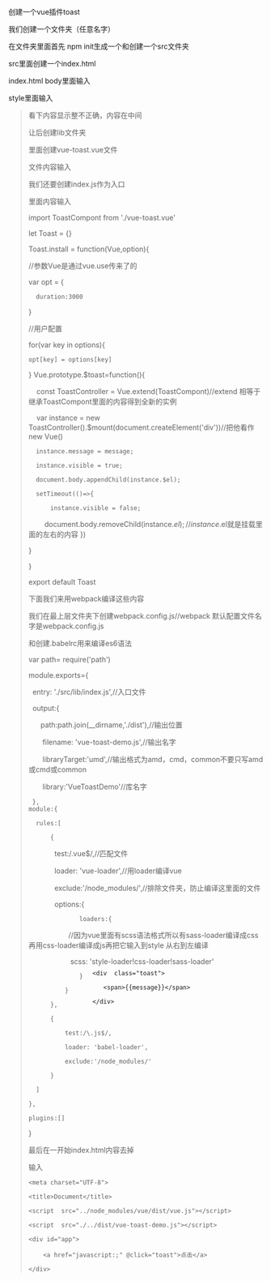 创建一个vue插件toast

我们创建一个文件夹（任意名字）

在文件夹里面首先 npm init生成一个和创建一个src文件夹

src里面创建一个index.html

index.html body里面输入

<section class="toast-container">
    
       <div  class="toast">
       
          <span>{{message}}</span>
          
       </div>
       
</section>

style里面输入

><style>
    
>    .toast-container{
>            position: absolute;
>            left: 0;
>            top: 0;
>            bottom: 0;
>            right: 0;
>            z-index: 1000;
>            display: flex;
>            justify-content: center;
>            align-items: center;
>    } 
    
>    .toast{
>            width: 180px;
>            height: 60px;
>            line-height: 60px;
>            text-align: center;
>            background-color:rgba(0, 0, 0,0.61);
>            border-radius: 10px;
>            color:white;
>          }    
          
</style>

看下内容显示整不正确，内容在中间

让后创建lib文件夹

里面创建vue-toast.vue文件

文件内容输入

<template>
    
    <section class="toast-container">
    
       <div  class="toast">
       
          <span>{{message}}</span>
          
       </div>
       
    </section>
    
</template>

<style lang="scss">
    
    .toast-container{
    
            position: absolute;
            
            left: 0;
            
            top: 0;
            
            bottom: 0;
            
            right: 0;
            
            z-index: 1000;
            
            display: flex;
            
            justify-content: center;
            
            align-items: center;
            
        .toast{
        
            width: 180px;
            
            height: 60px;
            
            line-height: 60px;
            
            text-align: center;
            
            background-color:rgba(0, 0, 0,0.61);
            
            border-radius: 10px;
            
            color:white;
            
          }
          
    } 
        
</style>

<script >
    
  export default{
  
      data(){
      
          return{
          
              message: 'hello toast'
              
          }
          
      }
      
  }    
</script>

我们还要创建index.js作为入口

里面内容输入

 import ToastCompont from './vue-toast.vue'

 let Toast = {}

 Toast.install = function(Vue,option){

  //参数Vue是通过vue.use传来了的 
  
  var opt = {
  
      duration:3000
      
  }
  
  //用户配置
  
  for(var key in options){
  
    opt[key] = options[key] 
    
  }
  Vue.prototype.$toast=function(){
  
      const ToastController = Vue.extend(ToastCompont)//extend 相等于继承ToastCompont里面的内容得到全新的实例
      
      var instance = new ToastController().$mount(document.createElement('div'))//把他看作new Vue()
      
      instance.message = message;
      
      instance.visible = true;
      
      document.body.appendChild(instance.$el);
      
      setTimeout(()=>{
      
          instance.visible = false;
          
          document.body.removeChild(instance.$el);//instance.$el就是挂载里面的左右的内容  })
          
  }
  
}

export default Toast

下面我们来用webpack编译这些内容

我们在最上层文件夹下创建webpack.config.js//webpack 默认配置文件名字是webpack.config.js

和创建.babelrc用来编译es6语法

  var path= require('path')

  module.exports={

    entry: './src/lib/index.js',//入口文件
    
    output:{
    
        path:path.join(__dirname,'./dist'),//输出位置
        
        filename: 'vue-toast-demo.js',//输出名字
        
        libraryTarget:'umd',//输出格式为amd，cmd，common不要只写amd或cmd或common
        
        library:'VueToastDemo'//库名字
        
     },
    module:{
    
      rules:[
      
          {
          
              test:/\.vue$/,//匹配文件
              
              loader: 'vue-loader',//用loader编译vue
              
              exclude:'/node_modules/',//排除文件夹，防止编译这里面的文件
              
              options:{
              
                  loaders:{
                  
                     //因为vue里面有scss语法格式所以有sass-loader编译成css再用css-loader编译成js再把它输入到style 从右到左编译
                     
                      scss: 'style-loader!css-loader!sass-loader'
                      
                  }
                  
              }
              
          },
          
          {
          
              test:/\.js$/,
              
              loader: 'babel-loader',
              
              exclude:'/node_modules/'
              
          }
          
      ]
      
    },
    
    plugins:[]
    
}

最后在一开始index.html内容去掉

输入

 <!DOCTYPE html>

 <html lang="en">
    
 <head>
    
    <meta charset="UTF-8">
    
    <title>Document</title>
    
    <script  src="../node_modules/vue/dist/vue.js"></script>
    
    <script  src="./../dist/vue-toast-demo.js"></script>
    
</head>

<body>
    
    <div id="app">
    
        <a href="javascript:;" @click="toast">点击</a>
        
    </div>   
    
</body>

<script>
    
   new Vue({
   
       el:'#app',
       
       methods:{
       
           toast(){
           
               this.$toast.show('你好')
               
           }
           
       }
       
   })
   
  </script>

  </html>







